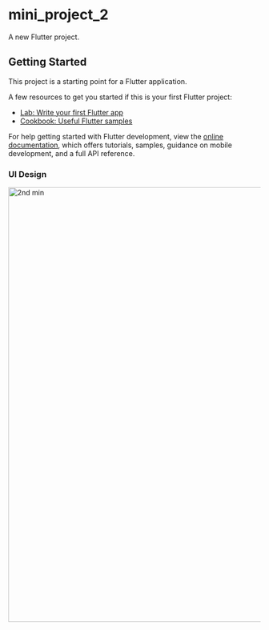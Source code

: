 # mini_project_2

A new Flutter project.

## Getting Started

This project is a starting point for a Flutter application.

A few resources to get you started if this is your first Flutter project:

- [Lab: Write your first Flutter app](https://docs.flutter.dev/get-started/codelab)
- [Cookbook: Useful Flutter samples](https://docs.flutter.dev/cookbook)

For help getting started with Flutter development, view the
[online documentation](https://docs.flutter.dev/), which offers tutorials,
samples, guidance on mobile development, and a full API reference.


### UI Design

<img width="869" alt="2nd min" src="https://github.com/YekabattulaSowjanya/vegetables_ui_design/assets/109911567/886aafe7-82c2-4a44-bda8-b5d5685aaae0">

